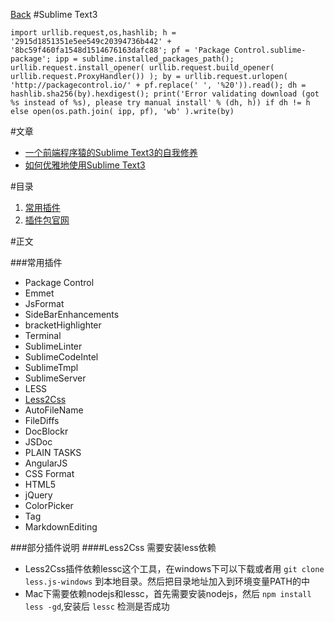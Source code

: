 [Back](../README.md)
#Sublime Text3

```
import urllib.request,os,hashlib; h = '2915d1851351e5ee549c20394736b442' + '8bc59f460fa1548d1514676163dafc88'; pf = 'Package Control.sublime-package'; ipp = sublime.installed_packages_path(); urllib.request.install_opener( urllib.request.build_opener( urllib.request.ProxyHandler()) ); by = urllib.request.urlopen( 'http://packagecontrol.io/' + pf.replace(' ', '%20')).read(); dh = hashlib.sha256(by).hexdigest(); print('Error validating download (got %s instead of %s), please try manual install' % (dh, h)) if dh != h else open(os.path.join( ipp, pf), 'wb' ).write(by)
```

#文章
- [一个前端程序猿的Sublime Text3的自我修养](http://guowenfh.github.io/2015/12/26/SublimeText/)
- [如何优雅地使用Sublime Text3](http://www.jianshu.com/p/3cb5c6f2421c)



#目录

1. [常用插件](#常用插件)
2. [插件包官网](https://packagecontrol.io/browse)


#正文

###常用插件

- Package Control
- Emmet
- JsFormat
- SideBarEnhancements
- bracketHighlighter
- Terminal
- SublimeLinter
- SublimeCodeIntel
- SublimeTmpl
- SublimeServer
- LESS
- [Less2Css](#Less2Css)
- AutoFileName
- FileDiffs
- DocBlockr
- JSDoc
- PLAIN TASKS
- AngularJS
- CSS Format
- HTML5
- jQuery
- ColorPicker
- Tag
- MarkdownEditing

###部分插件说明
####Less2Css
需要安装less依赖
- Less2Css插件依赖lessc这个工具，在windows下可以下载或者用 `git clone less.js-windows` 到本地目录。然后把目录地址加入到环境变量PATH的中
- Mac下需要依赖nodejs和lessc，首先需要安装nodejs，然后 `npm install less -gd`,安装后 `lessc` 检测是否成功

